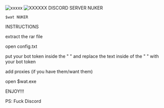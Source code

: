 ![xxxxx](https://github.com/user-attachments/assets/68296ef2-0c9f-4067-af11-af483fa10d09)
![XXXXXX](https://github.com/user-attachments/assets/e44a4833-33b2-4a29-8f9e-0fa8b0a4ce16)
DISCORD SERVER NUKER

    $wat NUKER


INSTRUCTIONS

extract the rar file

open config.txt

put your bot token inside the " " and replace the text inside of the " " with your bot token

add proxies (if you have them/want them)

open $wat.exe

ENJOY!!!

PS: Fuck Discord
